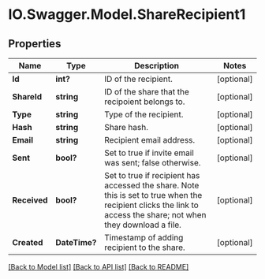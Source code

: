 # IO.Swagger.Model.ShareRecipient1
## Properties

Name | Type | Description | Notes
------------ | ------------- | ------------- | -------------
**Id** | **int?** | ID of the recipient. | [optional] 
**ShareId** | **string** | ID of the share that the recipoient belongs to. | [optional] 
**Type** | **string** | Type of the recipient. | [optional] 
**Hash** | **string** | Share hash. | [optional] 
**Email** | **string** | Recipient email address. | [optional] 
**Sent** | **bool?** | Set to true if invite email was sent; false otherwise. | [optional] 
**Received** | **bool?** | Set to true if recipient has accessed the share. Note this is set to true when the recipient clicks the link to access the share; not when they download a file. | [optional] 
**Created** | **DateTime?** | Timestamp of adding recipient to the share. | [optional] 

[[Back to Model list]](../README.md#documentation-for-models) [[Back to API list]](../README.md#documentation-for-api-endpoints) [[Back to README]](../README.md)


